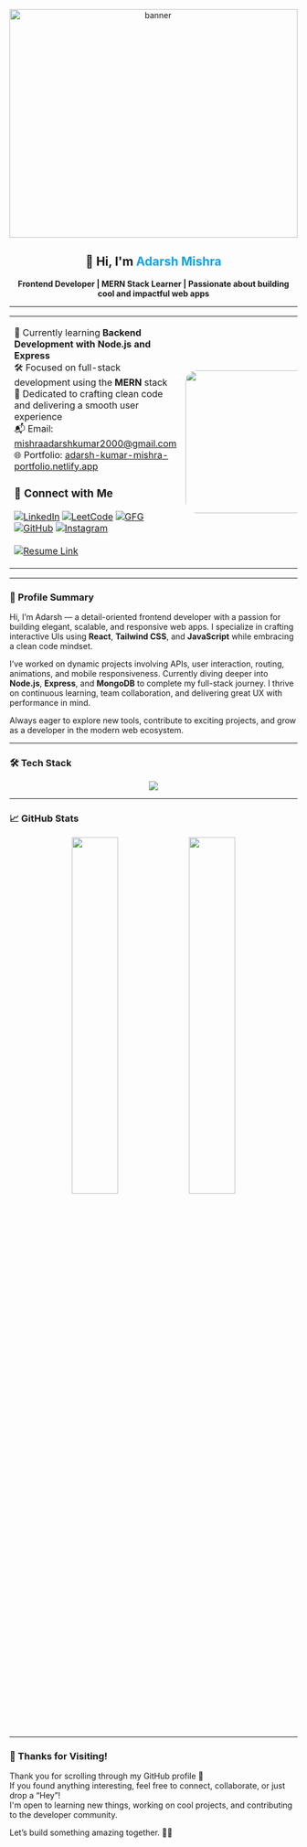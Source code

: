 <!-- Banner Image -->
<p align="center">
  <img width="100%" height="400" alt="banner" src="https://i.pinimg.com/1200x/7c/43/3e/7c433e7273948204d875ee5cdcf218ff.jpg" />
  
</p>

<!-- Intro Section -->
<h2 align="center">👋 Hi, I'm <span style="color:#0ea5e9">Adarsh Mishra</span></h2>
<p align="center"><b>Frontend Developer | MERN Stack Learner | Passionate about building cool and impactful web apps</b></p>

---

<!-- About + Image + Resume Section -->
<table width="100%">
  <tr>
    <td valign="top" width="60%">

🔭 Currently learning **Backend Development with Node.js and Express**  
🛠️ Focused on full-stack development using the **MERN** stack  
🎯 Dedicated to crafting clean code and delivering a smooth user experience  
📬 Email: [mishraadarshkumar2000@gmail.com](mailto:mishraadarshkumar2000@gmail.com)  
🌐 Portfolio: [adarsh-kumar-mishra-portfolio.netlify.app](https://adarsh-kumar-mishra-portfolio.netlify.app/)

### 🔗 Connect with Me  
[![LinkedIn](https://img.shields.io/badge/-LinkedIn-blue?style=flat&logo=linkedin&link=https://linkedin.com/in/adarsh-mishra-ad)](https://linkedin.com/in/adarsh-mishra-ad)
[![LeetCode](https://img.shields.io/badge/-LeetCode-orange?style=flat&logo=leetcode&link=https://leetcode.com/mishraad2024)](https://leetcode.com/mishraad2024)
[![GFG](https://img.shields.io/badge/-GFG-darkgreen?style=flat&logo=geeksforgeeks&link=https://auth.geeksforgeeks.org/user/ad4498/profile)](https://auth.geeksforgeeks.org/user/ad4498/profile)
[![GitHub](https://img.shields.io/badge/-GitHub-black?style=flat&logo=github&link=https://github.com/adarsh4489)](https://github.com/adarsh4489)
[![Instagram](https://img.shields.io/badge/-Instagram-E4405F?style=flat&logo=instagram&logoColor=white)](https://www.instagram.com/mishra_ad0111/)
<br><br>
<a href="https://drive.google.com/file/d/16VPA7xAviJskO4VfddkB0DkHx7DhD7Ks/view?usp=sharing" target="_blank">
    <img src="https://img.shields.io/badge/📄 Resume-%230077B5?style=for-the-badge" alt="Resume Link"/>
  </a>
</td>
<td width="40%" align="center">
  <img src="https://drive.google.com/uc?export=view&id=1tFKeo5KHatcAchvOAv1TWszhKyv_c9p1"
       width="250" style="border-radius: 20px;" />
  
</td>


  </tr>
</table>

---

### 🌟 Profile Summary

Hi, I’m Adarsh — a detail-oriented frontend developer with a passion for building elegant, scalable, and responsive web apps. I specialize in crafting interactive UIs using **React**, **Tailwind CSS**, and **JavaScript** while embracing a clean code mindset.

I’ve worked on dynamic projects involving APIs, user interaction, routing, animations, and mobile responsiveness. Currently diving deeper into **Node.js**, **Express**, and **MongoDB** to complete my full-stack journey. I thrive on continuous learning, team collaboration, and delivering great UX with performance in mind.

Always eager to explore new tools, contribute to exciting projects, and grow as a developer in the modern web ecosystem.

---

### 🛠️ Tech Stack

<p align="center">
  <img src="https://skillicons.dev/icons?i=react,js,html,css,tailwind,bootstrap,redux,reactrouter,nodejs,express,mongodb,postman,git,github,vscode,babel,vite,cpp,replit,framer" />
</p>

---

### 📈 GitHub Stats

<p align="center">
  <img src="https://github-readme-stats.vercel.app/api?username=adarsh4489&show_icons=true&theme=tokyonight" width="40%" />
  <img src="https://github-readme-streak-stats.herokuapp.com/?user=adarsh4489&theme=tokyonight" width="40%" />
</p>


---

### 🙌 Thanks for Visiting!

Thank you for scrolling through my GitHub profile 🙌  
If you found anything interesting, feel free to connect, collaborate, or just drop a “Hey”!  
I'm open to learning new things, working on cool projects, and contributing to the developer community.  

Let’s build something amazing together. 🚀✨  
